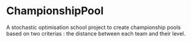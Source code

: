 # ChampionshipPool

A stochastic optimisation school project to create championship pools based on two criterias : the distance between each team and their level.
